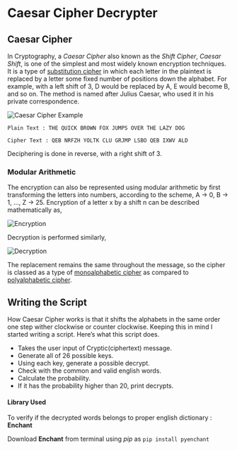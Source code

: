 Caesar Cipher Decrypter
=======================

## Caesar Cipher

In Cryptography, a *Caesar Cipher* also known as the *Shift Cipher*, *Caesar Shift*, is one of the simplest and most widely known encryption techniques. It is a type of [substitution cipher](https://en.wikipedia.org/wiki/Substitution_cipher) in which each letter in the plaintext is replaced by a letter some fixed number of positions down the alphabet.  For example, with a left shift of 3, D would be replaced by A, E would become B, and so on. The method is named after Julius Caesar, who used it in his private correspondence.

![Caesar Cipher Example](https://upload.wikimedia.org/wikipedia/commons/4/4a/Caesar_cipher_left_shift_of_3.svg "Caesar Cipher Example")

`Plain Text : THE QUICK BROWN FOX JUMPS OVER THE LAZY DOG`

`Cipher Text : QEB NRFZH YOLTK CLU GRJMP LSBO QEB IXWV ALD`

Deciphering is done in reverse, with a right shift of 3.



### Modular Arithmetic
The encryption can also be represented using modular arithmetic by first transforming the letters into numbers, according to the scheme, A → 0, B → 1, ..., Z → 25. Encryption of a letter x by a shift n can be described mathematically as,

![Encryption](https://wikimedia.org/api/rest_v1/media/math/render/svg/77b59c7a676a99610ddee4ffc305aa7f9cda3b1a "Encryption")

Decryption is performed similarly,

![Decryption](https://wikimedia.org/api/rest_v1/media/math/render/svg/8ed607e0202ff8d35aa41559f846cac9d358a362 "Decryption")

The replacement remains the same throughout the message, so the cipher is classed as a type of [monoalphabetic cipher](https://en.wikipedia.org/wiki/Monoalphabetic_substitution) as compared to [polyalphabetic cipher](https://en.wikipedia.org/wiki/Polyalphabetic_substitution).




## Writing the Script
How Caesar Cipher works is that it shifts the alphabets in the same order one step wither clockwise or counter clockwise. Keeping this in mind I started writing a script.
Here’s what this script does.
* Takes the user input of Cryptic(ciphertext) message.
* Generate all of 26 possible keys.
* Using each key, generate a possible decrypt.
* Check with the common and valid english words.
* Calculate the probability.
* If it has the probability higher than 20, print decrypts.

#### Library Used
To verify if the decrypted words belongs to proper english dictionary : __Enchant__

Download __Enchant__ from terminal using *pip* as `pip install pyenchant`
